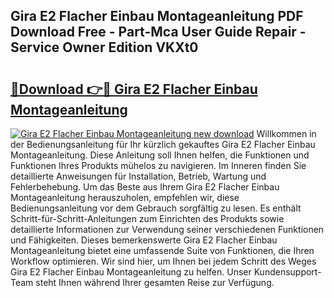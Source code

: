 ## Gira E2 Flacher Einbau Montageanleitung PDF Download Free - Part-Mca User Guide Repair - Service Owner Edition VKXt0

# <h2><a href="http://df6bni.blite.top/?on=Gira+E2+Flacher+Einbau+Montageanleitung">🔗Download 👉🔴 Gira E2 Flacher Einbau Montageanleitung</a></h2>

[![Gira E2 Flacher Einbau Montageanleitung new download](https://i.imgur.com/lujVjoI.png)](http://df6bni.blite.top/?on=Gira+E2+Flacher+Einbau+Montageanleitung)
Willkommen in der Bedienungsanleitung für Ihr kürzlich gekauftes Gira E2 Flacher Einbau Montageanleitung. Diese Anleitung soll Ihnen helfen, die Funktionen und Funktionen Ihres Produkts mühelos zu navigieren. Im Inneren finden Sie detaillierte Anweisungen für Installation, Betrieb, Wartung und Fehlerbehebung. Um das Beste aus Ihrem Gira E2 Flacher Einbau Montageanleitung herauszuholen, empfehlen wir, diese Bedienungsanleitung vor dem Gebrauch sorgfältig zu lesen. Es enthält Schritt-für-Schritt-Anleitungen zum Einrichten des Produkts sowie detaillierte Informationen zur Verwendung seiner verschiedenen Funktionen und Fähigkeiten. Dieses bemerkenswerte Gira E2 Flacher Einbau Montageanleitung bietet eine umfassende Suite von Funktionen, die Ihren Workflow optimieren. Wir sind hier, um Ihnen bei jedem Schritt des Weges Gira E2 Flacher Einbau Montageanleitung zu helfen. Unser Kundensupport-Team steht Ihnen während Ihrer gesamten Reise zur Verfügung.
